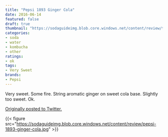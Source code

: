 ```yaml
---
title: "Pepsi 1893 Ginger Cola"
date: 2016-06-14
featured: false
draft: true
thumbnail: "https://sodaguideimg.blob.core.windows.net/content/review/thumbs/pepsi-1893-ginger-cola.jpg"
categories:
- soda
- water
- kombucha
- other
ratings:
- ok
tags:
- Very Sweet
brands:
- Pepsi
---
```


Very sweet. Some fire. String aromatic ginger on sweet cola base. Slightly too sweet. Ok.

[Originally posted to Twitter.](https://twitter.com/Cavorter/status/742789357279399937)

{{< figure src="https://sodaguideimg.blob.core.windows.net/content/review/pepsi-1893-ginger-cola.jpg" >}}

